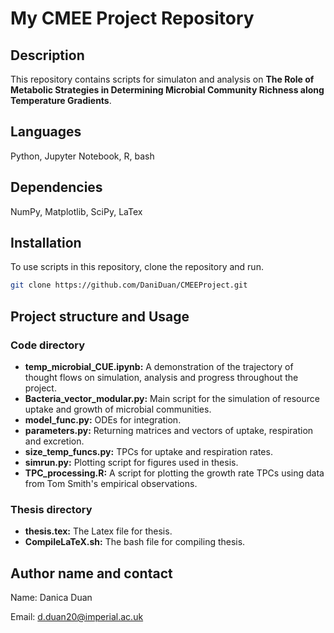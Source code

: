 # My CMEE Project Repository

## Description
This repository contains scripts for simulaton and analysis on **The Role of Metabolic Strategies in Determining Microbial Community Richness along Temperature Gradients**. 
## Languages
Python, Jupyter Notebook, R, bash
## Dependencies
NumPy, Matplotlib, SciPy, LaTex

## Installation
To use scripts in this repository, clone the repository and run.

```bash
git clone https://github.com/DaniDuan/CMEEProject.git
```

## Project structure and Usage 
### Code directory
- **temp_microbial_CUE.ipynb:** A demonstration of the trajectory of thought flows on simulation, analysis and progress throughout the project.
- **Bacteria_vector_modular.py:** Main script for the simulation of resource uptake and growth of microbial communities.
- **model_func.py:** ODEs for integration.
- **parameters&#46;py:** Returning matrices and vectors of uptake, respiration and excretion.
- **size_temp_funcs.py:** TPCs for uptake and respiration rates.
- **simrun&#46;py:** Plotting script for figures used in thesis.
- **TPC_processing.R:** A script for plotting the growth rate TPCs using data from Tom Smith's empirical observations.
### Thesis directory
- **thesis.tex:** The Latex file for thesis. 
- **CompileLaTeX&#46;sh:** The bash file for compiling thesis.
## Author name and contact

Name: Danica Duan

Email: d.duan20@imperial.ac.uk